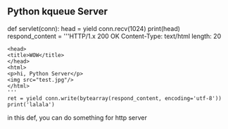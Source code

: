 ## Python kqueue Server


def servlet(conn):
    head = yield conn.recv(1024)
    print(head)
    respond_content = '''HTTP/1.x 200 OK
    Content-Type: text/html
    length: 20

    <head>
    <title>WOW</title>
    </head>
    <html>
    <p>hi, Python Server</p>
    <img src="test.jpg"/>
    </html>
    '''
    ret = yield conn.write(bytearray(respond_content, encoding='utf-8'))
    print('lalala')

in this def, you can do something for http server
